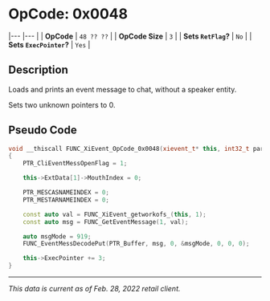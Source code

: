# OpCode: 0x0048
|---                        |---    |
| **OpCode**                | `48 ?? ??` |
| **OpCode Size**           | `3`   |
| **Sets `RetFlag`?**       | `No`  |
| **Sets `ExecPointer`?**   | `Yes` |

## Description

Loads and prints an event message to chat, without a speaker entity.

Sets two unknown pointers to 0.

## Pseudo Code

```cpp
void __thiscall FUNC_XiEvent_OpCode_0x0048(xievent_t* this, int32_t param)
{
    PTR_CliEventMessOpenFlag = 1;

    this->ExtData[1]->MouthIndex = 0;

    PTR_MESCASNAMEINDEX = 0;
    PTR_MESTARNAMEINDEX = 0;

    const auto val = FUNC_XiEvent_getworkofs_(this, 1);
    const auto msg = FUNC_GetEventMessage(1, val);

    auto msgMode = 919;
    FUNC_EventMessDecodePut(PTR_Buffer, msg, 0, &msgMode, 0, 0, 0);

    this->ExecPointer += 3;
}
```

---

_This data is current as of Feb. 28, 2022 retail client._